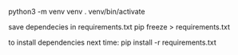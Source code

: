 python3 -m venv venv
. venv/bin/activate

save dependecies in requirements.txt
pip freeze > requirements.txt

to install dependencies next time:
pip install -r requirements.txt